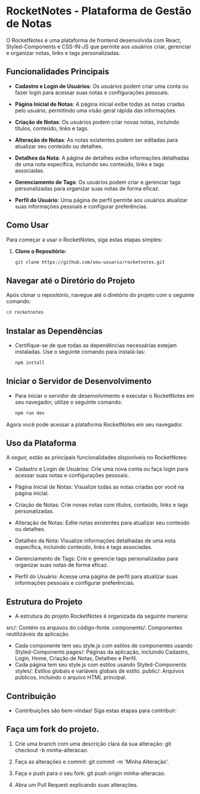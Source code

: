 # RocketNotes - Plataforma de Gestão de Notas

O RocketNotes é uma plataforma de frontend desenvolvida com React, Styled-Components e CSS-IN-JS que permite aos usuários criar, gerenciar e organizar notas, links e tags personalizadas.

## Funcionalidades Principais

- **Cadastro e Login de Usuários**: Os usuários podem criar uma conta ou fazer login para acessar suas notas e configurações pessoais.

- **Página Inicial de Notas**: A página inicial exibe todas as notas criadas pelo usuário, permitindo uma visão geral rápida das informações.

- **Criação de Notas**: Os usuários podem criar novas notas, incluindo títulos, conteúdo, links e tags.

- **Alteração de Notas**: As notas existentes podem ser editadas para atualizar seu conteúdo ou detalhes.

- **Detalhes da Nota**: A página de detalhes exibe informações detalhadas de uma nota específica, incluindo seu conteúdo, links e tags associadas.

- **Gerenciamento de Tags**: Os usuários podem criar e gerenciar tags personalizadas para organizar suas notas de forma eficaz.

- **Perfil do Usuário**: Uma página de perfil permite aos usuários atualizar suas informações pessoais e configurar preferências.

## Como Usar

Para começar a usar o RocketNotes, siga estas etapas simples:

1. **Clone o Repositório**:

   ```bash
   git clone https://github.com/seu-usuario/rocketnotes.git
   ```
   
## Navegar até o Diretório do Projeto

Após clonar o repositório, navegue até o diretório do projeto com o seguinte comando:

  ```bash
  cd rocketnotes
  ```

## Instalar as Dependências
- Certifique-se de que todas as dependências necessárias estejam instaladas. Use o seguinte comando para instalá-las:

  ```bash
  npm install
  ```
  
## Iniciar o Servidor de Desenvolvimento
- Para iniciar o servidor de desenvolvimento e executar o RocketNotes em seu navegador, utilize o seguinte comando:
  ```bash
  npm run dev
  ```

Agora você pode acessar a plataforma RocketNotes em seu navegador.

## Uso da Plataforma
A seguir, estão as principais funcionalidades disponíveis no RocketNotes:

- Cadastro e Login de Usuários: Crie uma nova conta ou faça login para acessar suas notas e configurações pessoais.

- Página Inicial de Notas: Visualize todas as notas criadas por você na página inicial.

- Criação de Notas: Crie novas notas com títulos, conteúdo, links e tags personalizadas.

- Alteração de Notas: Edite notas existentes para atualizar seu conteúdo ou detalhes.

- Detalhes da Nota: Visualize informações detalhadas de uma nota específica, incluindo conteúdo, links e tags associadas.

- Gerenciamento de Tags: Crie e gerencie tags personalizadas para organizar suas notas de forma eficaz.

- Perfil do Usuário: Acesse uma página de perfil para atualizar suas informações pessoais e configurar preferências.

## Estrutura do Projeto
- A estrutura do projeto RocketNotes é organizada da seguinte maneira:

src/: Contém os arquivos do código-fonte.
components/: Componentes reutilizáveis da aplicação.
  - Cada componente tem seu style.js com estilos de componentes usando Styled-Components
pages/: Páginas da aplicação, incluindo Cadastro, Login, Home, Criação de Notas, Detalhes e Perfil.
  - Cada página tem seu style.js com estilos usando Styled-Components
styles/: Estilos globais e variáveis globais de estilo.
public/: Arquivos públicos, incluindo o arquivo HTML principal.


## Contribuição
- Contribuições são bem-vindas! Siga estas etapas para contribuir:

## Faça um fork do projeto.

1. Crie uma branch com uma descrição clara da sua alteração: git checkout -b minha-alteracao.

2. Faça as alterações e commit: git commit -m 'Minha Alteração'.

3. Faça o push para o seu fork: git push origin minha-alteracao.

4. Abra um Pull Request explicando suas alterações.
